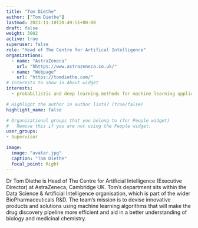 ```yaml
---
title: "Tom Diethe"
author: ["Tom Diethe"]
lastmod: 2023-11-10T20:49:51+00:00
draft: false
weight: 3002
active: true
superuser: false
role: "Head of The Centre for Artifical Intelligence"
organizations:
  - name: "AstraZeneca"
    url: "hhttps://www.astrazeneca.co.uk/"
  - name: "Webpage"
    url: "https://tomdiethe.com/"
# Interests to show in About widget
interests:
  - probabilistic and deep learning methods for machine learning applications in the life sciences

# Highlight the author in author lists? (true/false)
highlight_name: false

# Organizational groups that you belong to (for People widget)
#   Remove this if you are not using the People widget.
user_groups:
- Supervisor

image:
  image: "avatar.jpg"
  caption: "Tom Diethe"
  focal_point: Right
---
```

Dr Tom Diethe is Head of The Centre for Artificial Intelligence (Executive Director) at AstraZeneca, Cambridge UK. Tom’s department sits within the Data Science & Artificial Intelligence organisation, which is part of the wider BioPharmaceuticals R&D. The team’s mission is to devise innovative products and solutions using machine learning algorithms that will make the drug discovery pipeline more efficient and aid in a better understanding of biology and medicinal chemistry.

